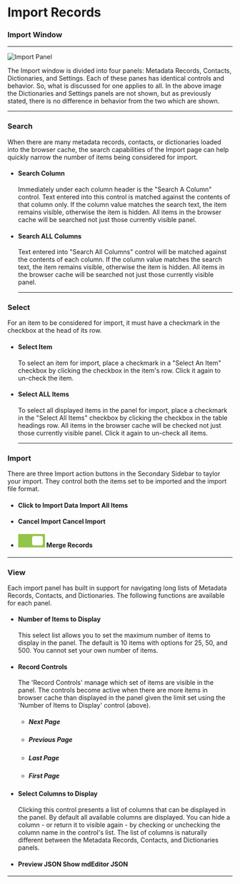 # Import Records 
### Import Window
--- 

![Import Panel](/assets/reference/import/import-panel.png)

The <span class="md-window">Import</span> window is divided into four panels: <span class="md-panel">Metadata Records</span>, <span class="md-panel">Contacts</span>, <span class="md-panel"> Dictionaries</span>, and <span class="md-panel">Settings</span>.  Each of these panes has identical controls and behavior.  So, what is discussed for one applies to all.  In the above image the <span class="md-panel"> Dictionaries</span> and <span class="md-panel"> Settings</span> panels are not shown, but as previously stated, there is no difference in behavior from the two which are shown. 

--- 

### Search

When there are many metadata records, contacts, or dictionaries loaded into the browser cache, the search capabilities of the <span class="md-window">Import</span> page can help quickly narrow the number of items being considered for import.  

 * #### Search Column
   Immediately under each column header is the "Search A Column" control.  Text entered into this control is matched against the contents of that column only.  If the column value matches the search text, the item remains visible, otherwise the item is hidden.  All items in the browser cache will be searched not just those currently visible panel.  
 
 * #### Search ALL Columns 
    Text entered into "Search All Columns" control will be matched against the contents of each column.  If the column value matches the search text, the item remains visible, otherwise the item is hidden.  All items in the browser cache will be searched not just those currently visible panel. 
 
   ---

### Select

For an item to be considered for import, it must have a checkmark in the checkbox at the head of its row.  

 * #### Select Item
   To select an item for import, place a checkmark in a "Select An Item" checkbox by clicking the checkbox in the item's row.  Click it again to un-check the item.
   
 * #### Select ALL Items
   To select all displayed items in the panel for import, place a checkmark in the "Select All Items" checkbox by clicking the checkbox in the table headings row.  All items in the browser cache will be checked not just those currently visible panel.  Click it again to un-check all items. 
 
   ---

### Import

There are three Import action buttons in the <span class="md-window">Secondary Sidebar</span> to taylor your import.  They control both the items set to be imported and the import file format.

  * #### <strong class="btn btn-success btn-xs"> <i class="fa fa-sign-out"> </i> Click to Import Data</strong> Import All Items
  
 
  * #### <strong class="btn btn-danger btn-xs"> <i class="fa fa-times"> </i> Cancel Import</strong> Cancel Import
  
   
  * #### ![](/assets/bullets/switch-right.png) Merge Records
   
  
  ---

### View

Each import panel has built in support for navigating long lists of <span class="md-panel">Metadata Records</span>, <span class="md-panel"> Contacts</span>, and <span class="md-panel"> Dictionaries</span>.  The following functions are available for each panel.

  * #### Number of Items to Display
  
    This select list allows you to set the maximum number of items to display in the panel.  The default is 10 items with options for 25, 50, and 500.  You cannot set your own number of items.
    
  * #### Record Controls
  
    The 'Record Controls' manage which set of items are visible in the panel.  The controls become active when there are more items in browser cache than displayed in the panel given the limit set using the 'Number of Items to Display' control (above).

    * ##### <i class="fa fa-forward"> </i> Next Page
  
    * ##### <i class="fa fa-backward"> </i> Previous Page
  
    * ##### <i class="fa fa-fast-forward"> </i> Last Page
  
    * ##### <i class="fa fa-fast-backward"> </i> First Page
    
  * #### Select Columns to Display
  
    Clicking this control presents a list of columns that can be displayed in the panel.  By default all available columns are displayed.  You can hide a column - or return it to visible again - by checking or unchecking the column name in the control's list.  The list of columns is naturally different between the <span class="md-panel">Metadata Records</span>, <span class="md-panel">Contacts</span>, and <span class="md-panel">Dictionaries</span> panels.
    
  * #### <span class="btn btn-primary btn-xs"> <i class="fa fa-binoculars"> </i> Preview JSON</span> Show mdEditor JSON
  

---
  